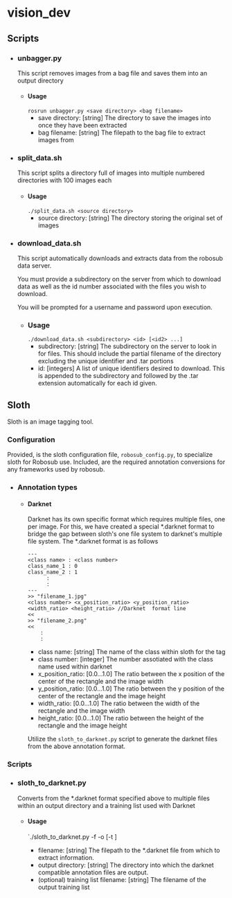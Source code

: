 # vision_dev

## Scripts

- ### unbagger.py
   This script removes images from a bag file and saves them into an output directory

   - #### Usage
      `rosrun unbagger.py <save directory> <bag filename>`
      - save directory: [string] The directory to save the images into once they have been extracted
      - bag filename: [string] The filepath to the bag file to extract images from

- ### split_data.sh
   This script splits a directory full of images into multiple numbered directories with 100 images each

   - #### Usage
      `./split_data.sh <source directory>`
      - source directory: [string] The directory storing the original set of images
      
- ### download_data.sh
   This script automatically downloads and extracts data from the robosub data server.

   You must provide a subdirectory on the server from which to download data as well as the id number associated with the files you wish to download.

   You will be prompted for a username and password upon execution.

   - ### Usage
      `./download_data.sh <subdirectory> <id> [<id2> ...]`
      - subdirectory: [string] The subdirectory on the server to look in for files. This should include the partial filename of the directory excluding the unique identifier and .tar portions
      - id: [integers] A list of unique identifiers desired to download. This is appended to the subdirectory and followed by the .tar extension automatically for each id given.
      
## Sloth
Sloth is an image tagging tool.

### Configuration
Provided, is the sloth configuration file, `robosub_config.py`, to specialize sloth for Robosub use. Included, are the required annotation conversions for any frameworks used by robosub.

- ### Annotation types
   - #### Darknet
      Darknet has its own specific format which requires multiple files, one per image. For this, we have created a special *.darknet format to bridge the gap between sloth's one file system to darknet's multiple file system. The *.darknet format is as follows
      
      ```
      ---
      <class name> : <class number>
      class_name_1 : 0
      class_name_2 : 1
            :
            :
      ---
      >> "filename_1.jpg"
      <class number> <x_position_ratio> <y_position_ratio> <width_ratio> <height_ratio> //Darknet  format line
      <<
      >> "filename_2.png"
      <<
          :
          :
       ```
       - class name: [string] The name of the class within sloth for the tag
       - class number: [integer] The number assotiated with the class name used within darknet
       - x_position_ratio: [0.0...1.0] The ratio between the x position of the center of the rectangle and the image width
       - y_position_ratio: [0.0...1.0] The ratio between the y position of the center of the rectangle and the image height
       - width_ratio: [0.0...1.0] The ratio between the width of the rectangle and the image width
       - height_ratio: [0.0...1.0] The ratio between the height of the rectangle and the image height
       
        Utilize the `sloth_to_darknet.py` script to generate the darknet files from the above annotation format.

### Scripts
- ### sloth_to_darknet.py
   Converts from the *.darknet format specified above to multiple files within an output directory and a training list used with Darknet
   - #### Usage
      `./sloth_to_darknet.py -f <filename> -o <output directory> [-t <training list filename>]
      - filename: [string] The filepath to the *.darknet file from which to extract information.
      - output directory: [string] The directory into which the darknet compatible annotation files are output.
      - (optional) training list filename: [string] The filename of the output training list
